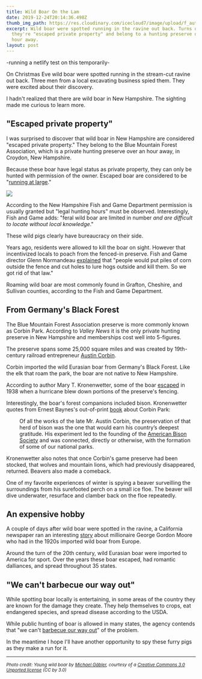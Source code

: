 ```yaml
---
title: Wild Boar On the Lam
date: 2019-12-24T20:14:36.498Z
thumb_img_path: https://res.cloudinary.com/icecloud7/image/upload/f_auto,w_auto,q_auto/v1595107397/ruralnh/young-wild-boar_rvqa2m.jpg
excerpt: Wild boar were spotted running in the ravine out back. Turns out
  they're "escaped private property" and belong to a hunting preserve over an
  hour away.
layout: post
---
```


-running a netlify test on this temporarily- 

On Christmas Eve wild boar were spotted running in the stream-cut ravine out back. Three men from a local excavating business spied them. They were excited about their discovery. 

I hadn't realized that there are wild boar in New Hampshire. The sighting made me curious to learn more. 

## "Escaped private property"

I was surprised to discover that wild boar in New Hampshire are considered "escaped private property." They belong to the Blue Mountain Forest Association, which is a private hunting preserve over an hour away, in Croydon, New Hampshire.

Because these boar have legal status as private property, they can only be hunted with permission of the owner. Escaped boar are considered to be "[running at large](http://www.gencourt.state.nh.us/rsa/html/xlv/467/467-mrg.htm)."

<img src="https://res.cloudinary.com/icecloud7/image/upload/f_auto,q_auto,w_auto/v1595107397/ruralnh/young-wild-boar_rvqa2m.jpg"/>

According to the New Hampshire Fish and Game Department permission is usually granted but "legal hunting hours" must be observed. Interestingly, Fish and Game adds: "feral wild boar are limited in number *and are difficult to locate without local knowledge*."

These wild pigs clearly have bureaucracy on their side. 

Years ago, residents were allowed to kill the boar on sight. However that incentivized locals to poach from the fenced-in preserve. Fish and Game director Glenn Normandeau [explained](https://www.concordmonitor.com/corbin-park-bluemountain-nh-hunting-preserve-game-31987801) that "people would put piles of corn outside the fence and cut holes to lure hogs outside and kill them. So we got rid of that law."

Roaming wild boar are most commonly found in Grafton, Cheshire, and Sullivan counties, according to the Fish and Game Department. 

## From Germany's Black Forest

The Blue Mountain Forest Association preserve is more commonly known as Corbin Park. According to *Valley News* it is the only private hunting preserve in New Hampshire and memberships cost well into 5-figures. 

The preserve spans some 25,000 square miles and was created by 19th-century railroad entrepreneur [Austin Corbin](https://web.archive.org/web/20071001001801/http://www.newsday.com/community/guide/lihistory/ny-history_motion_rail1%2C0%2C5977066.story?coll=ny-lihistory-navigation). 

Corbin imported the wild Eurasian boar from Germany's Black Forest. Like the elk that roam the park, the boar are not native to New Hampshire. 

According to author Mary T. Kronenwetter, some of the boar <a href="http://eastmanliving.com/2011/11/corbin%E2%80%99s-%E2%80%9Canimal-garden%E2%80%9D/#:~:text=Reflections,hunting%20preserve%20in%20New%20Hampshire" target="blank">escaped</a> in 1938 when a hurricane blew down portions of the preserve's fencing. 

Interestingly, the boar's forest companions included bison. Kronenwetter quotes from Ernest Baynes's out-of-print <a href="https://www.amazon.com/Wild-Life-Blue-Mountain-Forest/dp/B00085U516/" target="blank">book</a> about Corbin Park:

<p style="padding-left: 2.5em;">Of all the works of the late Mr. Austin Corbin, the preservation of that herd of bison was the one that would earn his country’s deepest gratitude. His experiment led to the founding of the <a href="http://www.ambisonsociety.org/" target="blank">American Bison Society</a> and was connected, directly or otherwise, with the formation of some of our national parks.</p>

Kronenwetter also notes that once Corbin's game preserve had been stocked, that wolves and mountain lions, which had previously disappeared, returned. Beavers also made a comeback. 

One of my favorite experiences of winter is spying a beaver surveilling the surroundings from his surefooted perch on a small ice floe. The beaver will dive underwater, resurface and clamber back on the floe repeatedly. 

## An expensive hobby

A couple of days after wild boar were spotted in the ravine, a California newspaper ran an interesting <a href="https://www.sfgate.com/sfhistory/article/One-eccentric-socialite-is-to-blame-for-14916088.php#photo-18798330" target="blank">story</a> about millionaire George Gordon Moore who had in the 1920s imported wild boar from Europe. 

Around the turn of the 20th century, wild Eurasian boar were imported to America for sport. Over the years these boar escaped, had romantic dalliances, and spread throughout 35 states. 

## "We can't barbecue our way out"

While spotting boar locally is entertaining, in some areas of the country they are known for the damage they create. They help themselves to crops, eat endangered species, and spread disease according to the USDA. 

While public hunting of boar is allowed in many states, the agency contends that "we can't [barbecue our way out](https://www.usda.gov/media/blog/2014/04/04/we-cant-barbecue-our-way-out-why-feral-swine-management-requires-national)" of the problem. 

In the meantime I hope I'll have another opportunity to spy these furry pigs as they make a run for it.

<hr/>
<p><small><em>Photo credit: Young wild boar by <a href="https://commons.wikimedia.org/wiki/User:Michael_G%C3%A4bler" target="blank">Michael Gäbler</a>, courtesy of a <a href="https://creativecommons.org/licenses/by/3.0/deed.en" target="blank">Creative Commons 3.0 Unported license</a> (CC by 3.0)</em></small></p>

